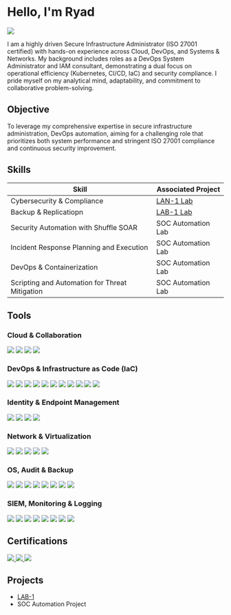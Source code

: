 # Hello, I'm Ryad
<a href="https://linkedin.com/in/ryad-terfous/"><img src="https://img.shields.io/badge/-LinkedIn-0072b1?&style=for-the-badge&logo=linkedin&logoColor=white" /></a>

I am a highly driven Secure Infrastructure Administrator (ISO 27001 certified) with hands-on experience across Cloud, DevOps, and Systems & Networks.
My background includes roles as a DevOps System Administrator and IAM consultant, demonstrating a dual focus on operational efficiency (Kubernetes, CI/CD, IaC) and security compliance.
I pride myself on my analytical mind, adaptability, and commitment to collaborative problem-solving.


## Objective

To leverage my comprehensive expertise in secure infrastructure administration, DevOps automation, aiming for a challenging role that prioritizes both system performance and stringent ISO 27001 compliance and continuous security improvement.


## Skills

| Skill                                         | Associated Project         |
|-----------------------------------------------|----------------------------|
| Cybersecurity & Compliance                    | <a href="https://github.com/pineal-fr/portfolio/blob/07-Audit-ZAP/README.md">LAN-1 Lab</a>|
| Backup & Replicatiopn                         | <a href="https://github.com/pineal-fr/portfolio/blob/04-Sauvegarde-Veeam/README.md">LAB-1 Lab</a>|
| Security Automation with Shuffle SOAR         | SOC Automation Lab|
| Incident Response Planning and Execution      | SOC Automation Lab|
| DevOps & Containerization                     | SOC Automation Lab|
| Scripting and Automation for Threat Mitigation | SOC Automation Lab|


## Tools


### Cloud & Collaboration
<div>
    <a href="https://aws.amazon.com/" target="_blank" rel="noopener noreferrer"><img src="https://img.shields.io/badge/AWS-232F3E?style=for-the-badge&logo=amazonaws&logoColor=white" /></a>
    <a href="https://azure.microsoft.com/" target="_blank" rel="noopener noreferrer"><img src="https://img.shields.io/badge/Azure%20Cloud-0078D4?style=for-the-badge&logo=microsoftazure&logoColor=white" /></a>
    <a href="https://powerautomate.microsoft.com/" target="_blank" rel="noopener noreferrer"><img src="https://img.shields.io/badge/Power%20Automate-0078D4?style=for-the-badge&logo=microsoftpowerautomate&logoColor=white" /></a>
    <a href="https://www.microsoft.com/fr-fr/microsoft-365/sharepoint/collaboration" target="_blank" rel="noopener noreferrer"><img src="https://img.shields.io/badge/SharePoint-0078D4?style=for-the-badge&logo=sharepoint&logoColor=white" /></a>
</div>

### DevOps & Infrastructure as Code (IaC)
<div>
    <a href="https://www.ansible.com/" target="_blank" rel="noopener noreferrer"><img src="https://img.shields.io/badge/Ansible-EE0000?style=for-the-badge&logo=ansible&logoColor=white" /></a>
    <a href="https://docs.microsoft.com/azure/azure-resource-manager/templates/" target="_blank" rel="noopener noreferrer"><img src="https://img.shields.io/badge/ARM%20Templates-0078D4?style=for-the-badge&logo=microsoftazure&logoColor=white" /></a>
    <a href="https://www.checkov.io/" target="_blank" rel="noopener noreferrer"><img src="https://img.shields.io/badge/Checkov-107C10?style=for-the-badge&logoColor=white" /></a>
    <a href="https://about.gitlab.com/" target="_blank" rel="noopener noreferrer"><img src="https://img.shields.io/badge/CI%2FCD-FCAE1E?style=for-the-badge&logo=gitlab&logoColor=white" /></a>
    <a href="https://www.docker.com/" target="_blank" rel="noopener noreferrer"><img src="https://img.shields.io/badge/Docker-2496ED?style=for-the-badge&logo=docker&logoColor=white" /></a>
    <a href="https://git-scm.com/" target="_blank" rel="noopener noreferrer"><img src="https://img.shields.io/badge/Git-F05032?style=for-the-badge&logo=git&logoColor=white" /></a>
    <a href="https://www.jenkins.io/" target="_blank" rel="noopener noreferrer"><img src="https://img.shields.io/badge/Jenkins-D24939?style=for-the-badge&logo=jenkins&logoColor=white" /></a>
    <a href="https://kubernetes.io/" target="_blank" rel="noopener noreferrer"><img src="https://img.shields.io/badge/Kubernetes-326CE5?style=for-the-badge&logo=kubernetes&logoColor=white" /></a>
    <a href="https://k8slens.dev/" target="_blank" rel="noopener noreferrer"><img src="https://img.shields.io/badge/Lens-5C8DF6?style=for-the-badge&logo=lens&logoColor=white" /></a>
    <a href="https://www.sonarsource.com/products/sonarqube/" target="_blank" rel="noopener noreferrer"><img src="https://img.shields.io/badge/SonarQube-4E9B2F?style=for-the-badge&logo=sonarqube&logoColor=white" /></a>
    <a href="https://www.terraform.io/" target="_blank" rel="noopener noreferrer"><img src="https://img.shields.io/badge/Terraform-7B42BC?style=for-the-badge&logo=terraform&logoColor=white" /></a>
</div>

### Identity & Endpoint Management
<div>
    <a href="https://learn.microsoft.com/fr-fr/windows-server/identity/ad-ds/get-started/virtual-dc/active-directory-domain-services-overview" target="_blank" rel="noopener noreferrer"><img src="https://img.shields.io/badge/Active%20Directory-0078D4?style=for-the-badge&logo=microsoft&logoColor=white" /></a>
    <a href="https://www.microsoft.com/security/business/identity-access/microsoft-entra-id" target="_blank" rel="noopener noreferrer"><img src="https://img.shields.io/badge/Entra%20ID-0078D4?style=for-the-badge&logo=microsoft&logoColor=white" /></a>
    <a href="https://www.microsoft.com/security/business/microsoft-intune" target="_blank" rel="noopener noreferrer"><img src="https://img.shields.io/badge/Intune-0078D4?style=for-the-badge&logo=microsoft&logoColor=white" /></a>
    <a href="https://www.microsoft.com/security/business/endpoint-security/microsoft-defender-endpoint" target="_blank" rel="noopener noreferrer"><img src="https://img.shields.io/badge/-Microsoft_Defender_for_Endpoint-00A4EF?&style=for-the-badge&logo=Microsoft&logoColor=white" /></a>
</div>

### Network & Virtualization
<div>
    <a href="https://docs.microsoft.com/virtualization/hyper-v-on-windows/" target="_blank" rel="noopener noreferrer"><img src="https://img.shields.io/badge/Hyper--V-0078D4?style=for-the-badge&logo=microsoft&logoColor=white" /></a>
    <a href="https://www.pfsense.org/" target="_blank" rel="noopener noreferrer"><img src="https://img.shields.io/badge/pfSense-2196F3?style=for-the-badge&logo=pfsense&logoColor=white" /></a>
    <a href="https://suricata.io/" target="_blank" rel="noopener noreferrer"><img src="https://img.shields.io/badge/-Suricata-EF3B2D?&style=for-the-badge&logo=Suricata&logoColor=white" /></a>
    <a href="https://www.vmware.com/" target="_blank" rel="noopener noreferrer"><img src="https://img.shields.io/badge/VMware-607086?style=for-the-badge&logo=vmware&logoColor=white" /></a>
    <a href="https://www.wireshark.org/" target="_blank" rel="noopener noreferrer"><img src="https://img.shields.io/badge/-Wireshark-1679A7?&style=for-the-badge&logo=Wireshark&logoColor=white" /></a>
</div>

### OS, Audit & Backup
<div>
    <a href="https://www.freebsd.org/" target="_blank" rel="noopener noreferrer"><img src="https://img.shields.io/badge/FreeBSD-AB2B21?style=for-the-badge&logo=freebsd&logoColor=white" /></a>
    <a href="https://www.linuxfoundation.org/" target="_blank" rel="noopener noreferrer"><img src="https://img.shields.io/badge/Linux-FCC624?style=for-the-badge&logo=linux&logoColor=black" /></a>
    <a href="https://github.com/silverhack/monkey365" target="_blank" rel="noopener noreferrer"><img src="https://img.shields.io/badge/Monkey365-512DA8?style=for-the-badge&logoColor=white" /></a>
    <a href="https://www.tenable.com/products/nessus" target="_blank" rel="noopener noreferrer"><img src="https://img.shields.io/badge/Nessus-000000?style=for-the-badge&logo=nessus&logoColor=white" /></a>
    <a href="https://www.openvas.org/" target="_blank" rel="noopener noreferrer"><img src="https://img.shields.io/badge/OpenVAS-45B422?style=for-the-badge&logoColor=white" /></a>
    <a href="https://owasp.org/" target="_blank" rel="noopener noreferrer"><img src="https://img.shields.io/badge/OWASP-000000?style=for-the-badge&logo=owasp&logoColor=white" /></a>
    <a href="https://www.veeam.com/" target="_blank" rel="noopener noreferrer"><img src="https://img.shields.io/badge/Veeam-00D61D?style=for-the-badge&logo=veeam&logoColor=black" /></a>
    <a href="https://www.microsoft.com/windows" target="_blank" rel="noopener noreferrer"><img src="https://img.shields.io/badge/Windows-0078D4?style=for-the-badge&logo=windows&logoColor=white" /></a>
</div>

### SIEM, Monitoring & Logging
<div>
    <a href="https://grafana.com/" target="_blank" rel="noopener noreferrer"><img src="https://img.shields.io/badge/Grafana-F46800?style=for-the-badge&logo=grafana&logoColor=white" /></a>
    <a href="https://azure.microsoft.com/services/microsoft-sentinel/" target="_blank" rel="noopener noreferrer"><img src="https://img.shields.io/badge/-Microsoft_Sentinel-0078D4?&style=for-the-badge&logo=Microsoft&logoColor=white" /></a>
    <a href="https://www.nagios.org/" target="_blank" rel="noopener noreferrer"><img src="https://img.shields.io/badge/Nagios-FF7900?style=for-the-badge&logo=nagios&logoColor=white" /></a>
    <a href="https://prometheus.io/" target="_blank" rel="noopener noreferrer"><img src="https://img.shields.io/badge/Prometheus-E6522C?style=for-the-badge&logo=prometheus&logoColor=white" /></a>
    <a href="https://www.splunk.com/" target="_blank" rel="noopener noreferrer"><img src="https://img.shields.io/badge/-Splunk-000000?&style=for-the-badge&logo=Splunk&logoColor=white" /></a>
    <a href="https://pandorafms.com/en/it-topics/what-is-syslog-an-introduction-to-the-system-log-protocol/#:~:text=Un%20serveur%20Syslog%20permet%20d,toutes%20les%20informations%20d'enregistrement" target="_blank" rel="noopener noreferrer"><img src="https://img.shields.io/badge/Syslog-4B4B4B?style=for-the-badge&logoColor=white" /></a>
    <a href="https://wazuh.com/" target="_blank" rel="noopener noreferrer"><img src="https://img.shields.io/badge/Wazuh-000000?style=for-the-badge&logo=wazuh&logoColor=white" /></a>
    <a href="https://www.zabbix.com/" target="_blank" rel="noopener noreferrer"><img src="https://img.shields.io/badge/Zabbix-CC0000?style=for-the-badge&logo=zabbix&logoColor=white" /></a>
</div>


## Certifications
<div>
    <a href="https://www.credly.com/badges/8a9b5701-6d51-47d0-98c2-754da0da17fc">
<img src="https://img.shields.io/badge/ISO%2027001-1E90FF?style=for-the-badge&logo=security&logoColor=white" />
    </a>
  <a href="https://learn.microsoft.com/en-us/users/ryadterfous/credentials/f1479c9db686f3ad?ref=https%3A%2F%2Fwww.linkedin.com%2F">
  <img src="https://img.shields.io/badge/Azure-AZ--900-0078D4?style=for-the-badge&logo=microsoftazure&logoColor=white" />
</a>
    <a href="https://www.ibm.com/think/topics/network-topology#:~:text=Network%20topology%20refers%20to%20the,in%20network%20design%20and%20management">
    <img src="https://img.shields.io/badge/-Network%2B-007ACC?&style=for-the-badge&logo=CompTIA&logoColor=white" />
    </a>
</div>


## Projects
- [LAB-1](https://github.com/pineal-fr/portfolio/tree/LAB-1)
- SOC Automation Project
